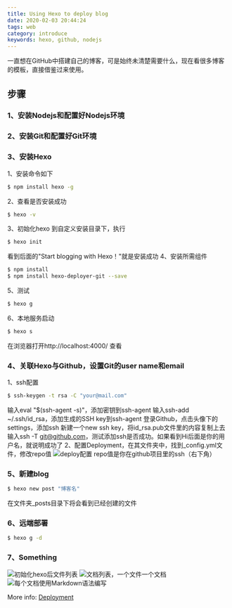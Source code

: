 ```yaml
---
title: Using Hexo to deploy blog
date: 2020-02-03 20:44:24
tags: web
category: introduce
keywords: hexo, github, nodejs
---
```

一直想在GitHub中搭建自己的博客，可是始终未清楚需要什么，现在看很多博客的模板，直接借鉴过来使用。

## 步骤

### 1、安装Nodejs和配置好Nodejs环境

### 2、安装Git和配置好Git环境

### 3、安装Hexo
1、安装命令如下
``` bash
$ npm install hexo -g
```
2、查看是否安装成功
``` bash
$ hexo -v
```
3、初始化hexo
到自定义安装目录下，执行
``` bash
$ hexo init
```
看到后面的"Start blogging with Hexo！"就是安装成功
4、安装所需组件
``` bash
$ npm install
$ npm install hexo-deployer-git --save
```
5、测试
``` bash
$ hexo g
```
6、本地服务启动
``` bash
$ hexo s
```
在浏览器打开http://localhost:4000/ 查看

### 4、关联Hexo与Github，设置Git的user name和email
1、ssh配置
``` bash
$ ssh-keygen -t rsa -C "your@mail.com"
```
输入eval "$(ssh-agent -s)"，添加密钥到ssh-agent
输入ssh-add ~/.ssh/id_rsa，添加生成的SSH key到ssh-agent
登录Github，点击头像下的settings，添加ssh
新建一个new ssh key，将id_rsa.pub文件里的内容复制上去
输入ssh -T git@github.com，测试添加ssh是否成功。如果看到Hi后面是你的用户名，就说明成功了
2、配置Deployment，在其文件夹中，找到_config.yml文件，修改repo值
![deploy配置](/images/hexo2github/deploy.png "Title")
repo值是你在github项目里的ssh（右下角）
### 5、新建blog

``` bash
$ hexo new post "博客名"
```
在文件夹_posts目录下将会看到已经创建的文件

### 6、远端部署

``` bash
$ hexo g -d
```

### 7、Something

![初始化hexo后文件列表](/images/hexo2github/source.png "初始化hexo后文件列表")
![文档列表，一个文件一个文档](/images/hexo2github/blog.png "文档列表，一个文件一个文档")
![每个文档使用Markdown语法编写](/images/hexo2github/context.png "每个文档使用Markdown语法编写")

More info: [Deployment](https://hexo.io/docs/one-command-deployment.html)
